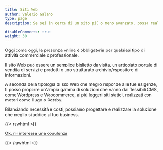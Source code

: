 ```yaml
---
title: Siti Web
author: Valerio Galano
type: page
description: Se sei in cerca di un sito più o meno avanzato, posso realizzare la soluzione su misura per te. Dal semplice sito vetrina al portale di ecommerce o social interaction.

disableComments: true
weight: 30
---
```


Oggi come oggi, la presenza online è obbligatoria per qualsiasi tipo di attività commerciale o professionale.

Il sito Web può essere un semplice biglietto da visita, un articolato portale di vendita di servizi e prodotti o uno strutturato archivio/espositore di informazioni.

A seconda della tipologia di sito Web che meglio risponde alle tue esigenze, ti posso proporre un'ampia gamma di soluzioni che vanno dai flessibili CMS, come Wordpress e Woocommerce, ai più leggeri siti statici, realizzati con motori come Hugo o Gatsby. 

Bilanciando necessità e costi, possiamo progettare e realizzare la soluzione che meglio si addice al tuo business.

{{< rawhtml >}}
<p><a class="button primary fit icon fa-pencil" href="/consulenza">Ok, mi interessa una cosulenza</a></p>
{{< /rawhtml >}}
